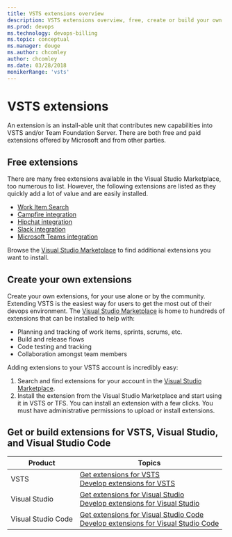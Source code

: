 ```yaml
---
title: VSTS extensions overview 
description: VSTS extensions overview, free, create or build your own
ms.prod: devops
ms.technology: devops-billing
ms.topic: conceptual
ms.manager: douge
ms.author: chcomley
author: chcomley
ms.date: 03/28/2018
monikerRange: 'vsts'
---
```


# VSTS extensions

An extension is an install-able unit that contributes new capabilities into VSTS and/or Team Foundation Server. There are both free and paid extensions offered by Microsoft and from other parties.

## Free extensions

There are many free extensions available in the Visual Studio Marketplace, too numerous to list. However, the following extensions are listed as they quickly add a lot of value and are easily installed. 

- [Work Item Search](https://marketplace.visualstudio.com/items?itemName=ms.vss-workitem-search)   
- [Campfire integration](https://marketplace.visualstudio.com/items?itemName=ms-vsts.services-campfire)   
- [Hipchat integration](https://marketplace.visualstudio.com/items?itemName=ms-vsts.services-hipchat)   
- [Slack integration](https://marketplace.visualstudio.com/items?itemName=ms-vsts.vss-services-slack)   
- [Microsoft Teams integration](https://marketplace.visualstudio.com/items?itemName=ms-vsts.vss-services-teams)    

Browse the [Visual Studio Marketplace](https://marketplace.visualstudio.com/vsts) to find additional extensions you want to install. 

## Create your own extensions
Create your own extensions, for your use alone or by the community. Extending VSTS is the easiest way for users to get the most out of their 
devops environment. The [Visual Studio Marketplace](https://marketplace.visualstudio.com) is home to hundreds of extensions
that can be installed to help with:
- Planning and tracking of work items, sprints, scrums, etc. 
- Build and release flows
- Code testing and tracking
- Collaboration amongst team members

Adding extensions to your VSTS account is incredibly easy:

1. Search and find extensions for your account in the [Visual Studio Marketplace](https://marketplace.visualstudio.com/vsts).
2. Install the extension from the Visual Studio Marketplace and start using it in VSTS or TFS.
You can install an extension with a few clicks. You must have administrative permissions to upload or install extensions. 

## Get or build extensions for VSTS, Visual Studio, and Visual Studio Code

| Product | Topics |
|-----------------------------|--------------------------------------------------------------------------------------------------|
| VSTS | [Get extensions for VSTS](../marketplace/install-vsts-extension.md) <br/> [Develop extensions for VSTS](https://aka.ms/vsoextensions) |
| Visual Studio | [Get extensions for Visual Studio](https://marketplace.visualstudio.com/vs) <br/> [Develop extensions for Visual Studio](http://aka.ms/extendvs) |
| Visual Studio Code | [Get extensions for Visual Studio Code](https://marketplace.visualstudio.com/vscode) <br/> [Develop extensions for Visual Studio Code](http://go.microsoft.com/fwlink/?LinkID=703825) |


